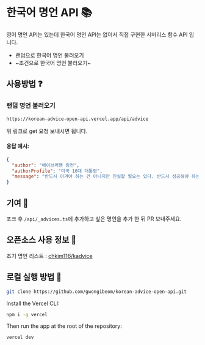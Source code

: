 # 한국어 명언 API 📚

영어 명언 API는 있는데 한국어 명언 API는 없어서 직접 구현한 서버리스 함수 API 입니다.

- 랜덤으로 한국어 명언 불러오기
- ~조건으로 한국어 명언 불러오기~

## 사용방법 ❓

### 랜덤 명언 불러오기

`https://korean-advice-open-api.vercel.app/api/advice`

위 링크로 get 요청 보내시면 됩니다.

#### 응답 예시:

```json
{
  "author": "에이브러햄 링컨",
  "authorProfile": "미국 16대 대통령",
  "message": "반드시 이겨야 하는 건 아니지만 진실할 필요는 있다. 반드시 성공해야 하는 건 아니지만, 소신을 가지고 살아야 할 필요는 있다."
}
```

## 기여 🤝

포크 후 `/api/_advices.ts`에 추가하고 싶은 명언을 추가 한 뒤 PR 보내주세요.

## 오픈소스 사용 정보 🙏

초기 명언 리스트 : [chkim116/kadvice](https://github.com/chkim116/kadvice)

## 로컬 실행 방법 🏃

```bash
git clone https://github.com/gwongibeom/korean-advice-open-api.git
```

Install the Vercel CLI:

```bash
npm i -g vercel
```

Then run the app at the root of the repository:

```bash
vercel dev
```
